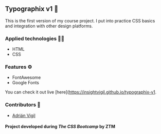 ## Typographix v1 🚀

This is the first version of my course project. I put into practice CSS basics and integration with other design platforms.

### Applied technologies 🧑‍💻
- HTML
- CSS

### Features ⚙️
- FontAwesome 
- Google Fonts

You can check it out live [here](https://insightvigil.github.io/typographix-v1.

### Contributors 🤝
- [Adrián Vigil](https://github.com/insightvigil)

#### Project developed during _The CSS Bootcamp_ by ZTM





